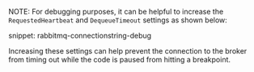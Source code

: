 NOTE: For debugging purposes, it can be helpful to increase the `RequestedHeartbeat` and `DequeueTimeout` settings as shown below:

snippet: rabbitmq-connectionstring-debug

Increasing these settings can help prevent the connection to the broker from timing out while the code is paused from hitting a breakpoint.